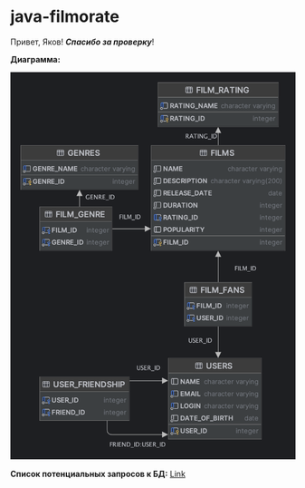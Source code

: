 # java-filmorate

Привет, Яков!  **_Спасибо за проверку_**!

**Диаграмма:**

![img.png](img.png)

**Список потенциальных запросов к БД:**
[Link](https://pastebin.com/fYic0hQJ)